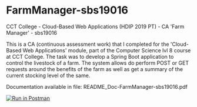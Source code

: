 # FarmManager-sbs19016
CCT College - Cloud-Based Web Applications (HDIP 2019 PT) - CA 'Farm Manager' - sbs19016

This is a CA (continuous assessment work) that I completed for the 'Cloud-Based Web Applications' module, part of the Computer Science lvl 8 course at CCT College. The task was to develop a Spring Boot application to control the livestock of a farm. The system allows do perform POST or GET requests around the benefits of the farm as well as get a summary of the current stocking level of the same.

Documentation available in file: README_Doc-FarmManager-sbs19016.pdf

[![Run in Postman](https://run.pstmn.io/button.svg)](https://app.getpostman.com/run-collection/758657d9a9da238d6c71)

